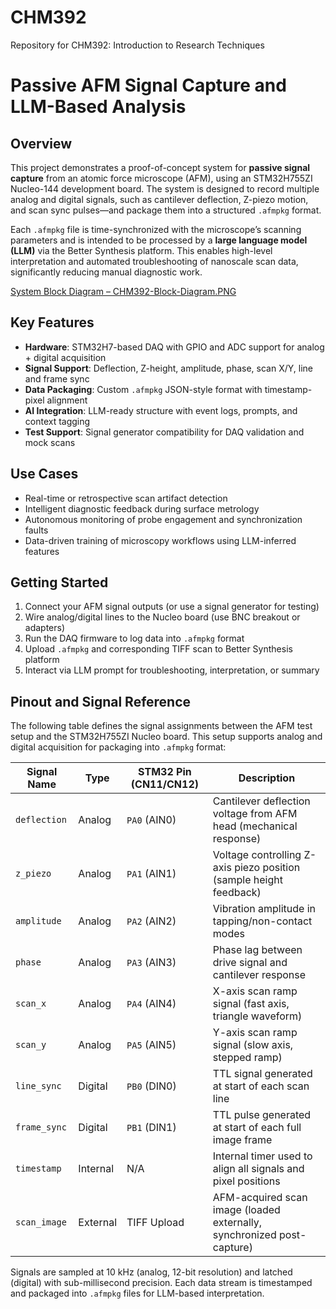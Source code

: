 # CHM392
Repository for CHM392: Introduction to Research Techniques

# Passive AFM Signal Capture and LLM-Based Analysis

## Overview

This project demonstrates a proof-of-concept system for **passive signal capture** from an atomic force microscope (AFM), using an STM32H755ZI Nucleo-144 development board. The system is designed to record multiple analog and digital signals, such as cantilever deflection, Z-piezo motion, and scan sync pulses—and package them into a structured `.afmpkg` format.

Each `.afmpkg` file is time-synchronized with the microscope’s scanning parameters and is intended to be processed by a **large language model (LLM)** via the Better Synthesis platform. This enables high-level interpretation and automated troubleshooting of nanoscale scan data, significantly reducing manual diagnostic work.

[System Block Diagram – CHM392-Block-Diagram.PNG](CHM392-Block-Diagram.PNG)

## Key Features

- **Hardware**: STM32H7-based DAQ with GPIO and ADC support for analog + digital acquisition
- **Signal Support**: Deflection, Z-height, amplitude, phase, scan X/Y, line and frame sync
- **Data Packaging**: Custom `.afmpkg` JSON-style format with timestamp-pixel alignment
- **AI Integration**: LLM-ready structure with event logs, prompts, and context tagging
- **Test Support**: Signal generator compatibility for DAQ validation and mock scans

## Use Cases

- Real-time or retrospective scan artifact detection
- Intelligent diagnostic feedback during surface metrology
- Autonomous monitoring of probe engagement and synchronization faults
- Data-driven training of microscopy workflows using LLM-inferred features

## Getting Started

1. Connect your AFM signal outputs (or use a signal generator for testing)
2. Wire analog/digital lines to the Nucleo board (use BNC breakout or adapters)
3. Run the DAQ firmware to log data into `.afmpkg` format
4. Upload `.afmpkg` and corresponding TIFF scan to Better Synthesis platform
5. Interact via LLM prompt for troubleshooting, interpretation, or summary

## Pinout and Signal Reference

The following table defines the signal assignments between the AFM test setup and the STM32H755ZI Nucleo board. This setup supports analog and digital acquisition for packaging into `.afmpkg` format:

| Signal Name   | Type     | STM32 Pin (CN11/CN12) | Description                                                                 |
|---------------|----------|------------------------|-----------------------------------------------------------------------------|
| `deflection`  | Analog   | `PA0` (AIN0)           | Cantilever deflection voltage from AFM head (mechanical response)          |
| `z_piezo`     | Analog   | `PA1` (AIN1)           | Voltage controlling Z-axis piezo position (sample height feedback)         |
| `amplitude`   | Analog   | `PA2` (AIN2)           | Vibration amplitude in tapping/non-contact modes                           |
| `phase`       | Analog   | `PA3` (AIN3)           | Phase lag between drive signal and cantilever response                     |
| `scan_x`      | Analog   | `PA4` (AIN4)           | X-axis scan ramp signal (fast axis, triangle waveform)                     |
| `scan_y`      | Analog   | `PA5` (AIN5)           | Y-axis scan ramp signal (slow axis, stepped ramp)                          |
| `line_sync`   | Digital  | `PB0` (DIN0)           | TTL signal generated at start of each scan line                            |
| `frame_sync`  | Digital  | `PB1` (DIN1)           | TTL pulse generated at start of each full image frame                      |
| `timestamp`   | Internal | N/A                    | Internal timer used to align all signals and pixel positions               |
| `scan_image`  | External | TIFF Upload            | AFM-acquired scan image (loaded externally, synchronized post-capture)     |

Signals are sampled at 10 kHz (analog, 12-bit resolution) and latched (digital) with sub-millisecond precision. Each data stream is timestamped and packaged into `.afmpkg` files for LLM-based interpretation.
